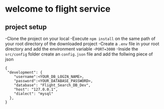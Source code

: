 # welcome to flight service

## project setup
-Clone the project on your local
-Execute `npm install` on the same path of your root directory of the downloaded project
-Create a `.env` file in your root directory and add the environment variable
-`PORT=3000`
-Inside the `src/config` folder create an `config.json` file and add the follwing piece of json

```
{
 "development": {
    "username":<YOUR_DB_LOGIN_NAME>,
    "password":<YOUR_DATABASE_PASSWORD>,
    "database": "Flight_Search_DB_Dev",
    "host": "127.0.0.1",
    "dialect": "mysql"
  },
}


```
 


